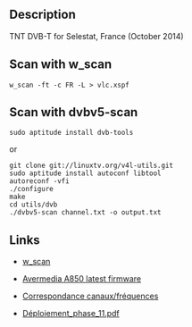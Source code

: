 ## Description ##

TNT DVB-T for Selestat, France (October 2014)


## Scan with w_scan ##

```
w_scan -ft -c FR -L > vlc.xspf
```

## Scan with dvbv5-scan

```
sudo aptitude install dvb-tools
```

or

```
git clone git://linuxtv.org/v4l-utils.git
sudo aptitude install autoconf libtool
autoreconf -vfi
./configure
make
cd utils/dvb
./dvbv5-scan channel.txt -o output.txt
```

## Links ##

* [w_scan](http://wirbel.htpc-forum.de/w_scan/index2.html)
* [Avermedia A850 latest firmware](http://palosaari.fi/linux/v4l-dvb/firmware/af9015/)

* [Correspondance canaux/fréquences](http://www.recevoirlatnt.fr/professionnels/la-tnt/correspondance-canauxfrequences/#.VEqyCnWsWkA)
* [Déploiement_phase_11.pdf](http://www.recevoirlatnt.fr/fileadmin/contenu/PRO_Phase11/D%C3%A9ploiement_phase_11.pdf)
